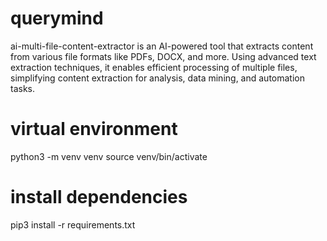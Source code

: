# querymind
ai-multi-file-content-extractor is an AI-powered tool that extracts content from various file formats like PDFs, DOCX, and more. Using advanced text extraction techniques, it enables efficient processing of multiple files, simplifying content extraction for analysis, data mining, and automation tasks.

# virtual environment
python3 -m venv venv
source venv/bin/activate

# install dependencies
pip3 install -r requirements.txt


